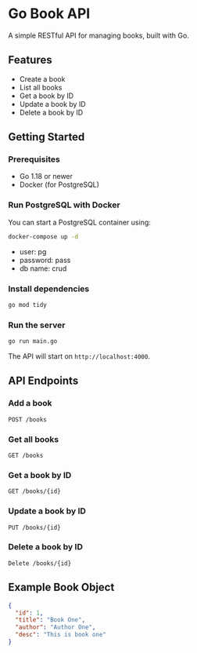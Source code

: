 # Go Book API

A simple RESTful API for managing books, built with Go.

## Features

- Create a book
- List all books
- Get a book by ID
- Update a book by ID
- Delete a book by ID

## Getting Started

### Prerequisites

- Go 1.18 or newer
- Docker (for PostgreSQL)

### Run PostgreSQL with Docker

You can start a PostgreSQL container using:

```sh
docker-compose up -d
```

- user: pg
- password: pass
- db name: crud

### Install dependencies

```sh
go mod tidy
```

### Run the server

```sh
go run main.go
```

The API will start on `http://localhost:4000`.

## API Endpoints

### Add a book

```
POST /books
```

### Get all books

```
GET /books
```

### Get a book by ID

```
GET /books/{id}
```

### Update a book by ID

```
PUT /books/{id}
```

### Delete a book by ID

```
Delete /books/{id}
```

## Example Book Object

```json
{
  "id": 1,
  "title": "Book One",
  "author": "Author One",
  "desc": "This is book one"
}
```
